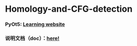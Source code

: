 # Homology-and-CFG-detection

### PyOt5: [Learning website](https://nitratine.net/blog/post/python-guis-with-pyqt/)


### 说明文档（doc）：[here!](https://github.com/Billy1900/Homology-and-CFG__detection/blob/master/%E8%AF%BE%E8%AE%BE%E6%8A%A5%E5%91%8A.docx)
